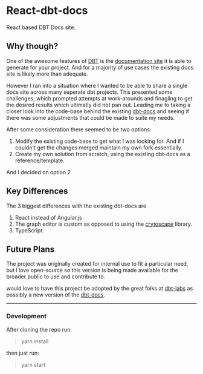 # React-dbt-docs
React based DBT Docs site.

## Why though?
One of the awesome features of [DBT](https://docs.getdbt.com/) is the [documentation site](https://www.getdbt.com/example-documentation/#!/overview) it is able to generate for your project. And for a majority of use cases the existing docs site is likely more than adequate.

However I ran into a situation where I wanted to be able to
share a single docs site across many seperate dbt projects. This presented some challenges,
which prompted attempts at work-arounds and finagling to get the desired results which ultimatly did not pan out. Leading me to taking a closer look into the code-base behind the existing [dbt-docs](https://github.com/dbt-labs/dbt-docs) and seeing if there was some adjustments that could be made to suite my needs.

After some consideration there seemed to be two options:

1. Modify the existing code-base to get what I was looking for. And if I couldn't get the changes merged maintain my own fork essentially.
2. Create my own solution from scratch, using the existing dbt-docs as a reference/template.
 
And I decided on option 2

## Key Differences
The 3 biggest differences with the existing dbt-docs are
1. React instead of Angular.js
2. The graph editor is custom as opposed to using the [crytoscape](https://js.cytoscape.org/) library.
3. TypeScript.

## Future Plans
The project was originally created for internal use to fit a particular need,
but I love open-source so this version is being made available for the broader public to use and contribute to.

would love to have this project be adopted by the great folks at [dbt-labs](https://github.com/dbt-labs) as possibly a new version of the [dbt-docs](https://github.com/dbt-labs/dbt-docs).

---


### Development
After cloning the repo run:
> yarn install

then just run:
>yarn start
